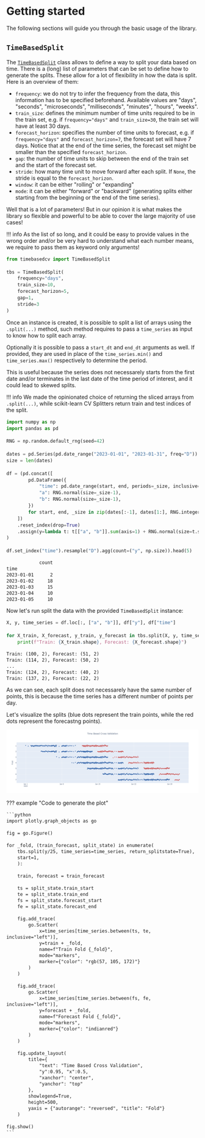 # Getting started

The following sections will guide you through the basic usage of the library.

## `TimeBasedSplit`

The [`TimeBasedSplit`](../api/timebasedcv.md#timebasedcv.core.TimeBasedSplit) class allows to define a way to split your data based on time. There is a (long) list of parameters that can be set to define how to generate the splits. These allow for a lot of flexibility in how the data is split. Here is an overview of them:

- `frequency`: we do not try to infer the frequency from the data, this information has to be specified beforehand. Available values are "days", "seconds", "microseconds", "milliseconds", "minutes", "hours", "weeks".
- `train_size`: defines the minimum number of time units required to be in the train set, e.g. if `frequency="days"` and `train_size=30`, the train set will have at least 30 days.
- `forecast_horizon`: specifies the number of time units to forecast, e.g. if `frequency="days"` and `forecast_horizon=7`, the forecast set will have 7 days. Notice that at the end of the time series, the forecast set might be smaller than the specified `forecast_horizon`.
- `gap`: the number of time units to skip between the end of the train set and the start of the forecast set.
- `stride`: how many time unit to move forward after each split. If `None`, the stride is equal to the `forecast_horizon`.
- `window`: it can be either "rolling" or "expanding"
- `mode`: it can be either "forward" or "backward" (generating splits either starting from the beginning or the end of the time series).

Well that is a lot of parameters! But in our opinion it is what makes the library so flexible and powerful to be able to cover the large majority of use cases!

!!! info
    As the list of so long, and it could be easy to provide values in the wrong order and/or be very hard to understand what each number means, we require to pass them as keyword only arguments!

```python title="Create a TimeBasedSplit instance"
from timebasedcv import TimeBasedSplit

tbs = TimeBasedSplit(
    frequency="days",
    train_size=10,
    forecast_horizon=5,
    gap=1,
    stride=3
)
```

Once an instance is created, it is possible to split a list of arrays using the `.split(...)` method, such method requires to pass a `time_series` as input to know how to split each array.

Optionally it is possible to pass a `start_dt` and `end_dt` arguments as well. If provided, they are used in place of the `time_series.min()` and `time_series.max()` respectively to determine the period.

This is useful because the series does not necessarely starts from the first date and/or terminates in the last date of the time period of interest, and it could lead to skewed splits.

!!! info
    We made the opinionated choice of returning the sliced arrays from `.split(...)`, while scikit-learn CV Splitters return train and test indices of the split.

```python title="Generate the data"
import numpy as np
import pandas as pd

RNG = np.random.default_rng(seed=42)

dates = pd.Series(pd.date_range("2023-01-01", "2023-01-31", freq="D"))
size = len(dates)

df = (pd.concat([
        pd.DataFrame({
            "time": pd.date_range(start, end, periods=_size, inclusive="left"),
            "a": RNG.normal(size=_size-1),
            "b": RNG.normal(size=_size-1),
        })
        for start, end, _size in zip(dates[:-1], dates[1:], RNG.integers(2, 24, size-1))
    ])
    .reset_index(drop=True)
    .assign(y=lambda t: t[["a", "b"]].sum(axis=1) + RNG.normal(size=t.shape[0])/25)
)

df.set_index("time").resample("D").agg(count=("y", np.size)).head(5)
```

```terminal
            count
time
2023-01-01      2
2023-01-02     18
2023-01-03     15
2023-01-04     10
2023-01-05     10
```

Now let's run split the data with the provided `TimeBasedSplit` instance:

```py title="Generate the splits"
X, y, time_series = df.loc[:, ["a", "b"]], df["y"], df["time"]

for X_train, X_forecast, y_train, y_forecast in tbs.split(X, y, time_series=time_series):
    print(f"Train: {X_train.shape}, Forecast: {X_forecast.shape}")
```

```terminal
Train: (100, 2), Forecast: (51, 2)
Train: (114, 2), Forecast: (50, 2)
...
Train: (124, 2), Forecast: (40, 2)
Train: (137, 2), Forecast: (22, 2)
```

As we can see, each split does not necessarely have the same number of points, this is because the time series has a different number of points per day.

Let's visualize the splits (blue dots represent the train points, while the red dots represent the forecastng points).

![cross-validation](../img/fig1.png)

??? example "Code to generate the plot"

    ```python
    import plotly.graph_objects as go

    fig = go.Figure()

    for _fold, (train_forecast, split_state) in enumerate(
        tbs.split(y/25, time_series=time_series, return_splitstate=True),
        start=1,
        ):

        train, forecast = train_forecast

        ts = split_state.train_start
        te = split_state.train_end
        fs = split_state.forecast_start
        fe = split_state.forecast_end

        fig.add_trace(
            go.Scatter(
                x=time_series[time_series.between(ts, te, inclusive="left")],
                y=train + _fold,
                name=f"Train Fold {_fold}",
                mode="markers",
                marker={"color": "rgb(57, 105, 172)"}
            )
        )

        fig.add_trace(
            go.Scatter(
                x=time_series[time_series.between(fs, fe, inclusive="left")],
                y=forecast + _fold,
                name=f"Forecast Fold {_fold}",
                mode="markers",
                marker={"color": "indianred"}
            )
        )

        fig.update_layout(
            title={
                "text": "Time Based Cross Validation",
                "y":0.95, "x":0.5,
                "xanchor": "center",
                "yanchor": "top"
            },
            showlegend=True,
            height=500,
            yaxis = {"autorange": "reversed", "title": "Fold"}
        )

    fig.show()
    ```
